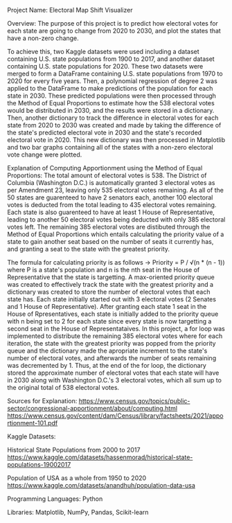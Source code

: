 Project Name: Electoral Map Shift Visualizer

Overview: The purpose of this project is to predict how electoral votes for each state are going to change from 2020 to 2030, and plot the states that have a non-zero change. 

To achieve this, two Kaggle datasets were used including a dataset containing U.S. state populations from 1900 to 2017, and another dataset containing U.S. state populations 
for 2020. These two datasets were merged to form a DataFrame containing U.S. state populations from 1970 to 2020 for every five years. Then, a polynomial regression of degree 2 
was applied to the DataFrame to make predictions of the population for each state in 2030. These predicted populations were then processed through the Method of Equal Proportions 
to estimate how the 538 electoral votes would be distributed in 2030, and the results were stored in a dictionary. Then, another dictionary to track the difference in electoral 
votes for each state from 2020 to 2030 was created and made by taking the difference of the state's predicted electoral vote in 2030 and the state's recorded electoral vote in 2020. 
This new dictionary was then processed in Matplotlib and two bar graphs containing all of the states with a non-zero electoral vote change were plotted.

Explanation of Computing Apportionment using the Method of Equal Proportions: The total amount of electoral votes is 538. The District of Columbia (Washington D.C.) 
is automatically granted 3 electoral votes as per Amendment 23, leaving only 535 electoral votes remaining. As all of the 50 states are guarenteed to have 
2 senators each, another 100 electoral votes is deducted from the total leading to 435 electoral votes remaining. Each state is also guarenteed to have at least 
1 House of Representative, leading to another 50 electoral votes being deducted with only 385 electoral votes left. The remaining 385 electoral votes are 
distibuted through the Method of Equal Proportions which entails calculating the priority value of a state to gain another seat based on the number of seats it 
currently has, and granting a seat to the state with the greatest priority.

The formula for calculating priority is as follows -> Priority = P / √(n * (n - 1)) where P is a state's population and n is the nth seat in the House of
Representative that the state is targetting. A max-oriented priority queue was created to effectively track the state with the greatest priority and a dictionary
was created to store the number of electoral votes that each state has. Each state initially started out with 3 electoral votes (2 Senates and 1 House of Representative).
After granting each state 1 seat in the House of Rpresentatives, each state is initially added to the priority queue with n being set to 2 for each state since every state 
is now targetting a second seat in the House of Representataives. In this project, a for loop was implemented to distribute the remaining 385 electoral votes where for each
iteration, the state with the greatest priority was popped from the priority queue and the dictionary made the apropriate increment to the state's number of electoral votes,
and afterwards the number of seats remaining was decremented by 1. Thus, at the end of the for loop, the dictionary stored the approximate number of electoral votes that
each state will have in 2030 along with Washington D.C.'s 3 electoral votes, which all sum up to the original total of 538 electoral votes.

Sources for Explanation:
https://www.census.gov/topics/public-sector/congressional-apportionment/about/computing.html
https://www.census.gov/content/dam/Census/library/factsheets/2021/apportionment-101.pdf

Kaggle Datasets:

Historical State Populations from 2000 to 2017
https://www.kaggle.com/datasets/hassenmorad/historical-state-populations-19002017

Population of USA as a whole from 1950 to 2020
https://www.kaggle.com/datasets/anandhuh/population-data-usa

Programming Languages: Python

Libraries: Matplotlib, NumPy, Pandas, Scikit-learn




